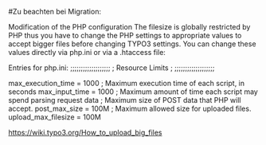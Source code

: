 #Zu beachten bei Migration:

Modification of the PHP configuration
The filesize is globally restricted by PHP thus you have to change the PHP settings to appropriate values to accept bigger files before changing TYPO3 settings. You can change these values directly via php.ini or via a .htaccess file:

Entries for php.ini:
 ;;;;;;;;;;;;;;;;;;;
 ; Resource Limits ;
 ;;;;;;;;;;;;;;;;;;;
 
 max_execution_time = 1000     ; Maximum execution time of each script, in seconds
 max_input_time = 1000 ; Maximum amount of time each script may spend parsing request data
 ; Maximum size of POST data that PHP will accept.
 post_max_size = 100M
 ; Maximum allowed size for uploaded files.
 upload_max_filesize = 100M

 https://wiki.typo3.org/How_to_upload_big_files
